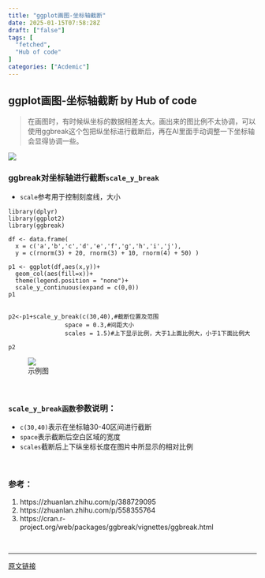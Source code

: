 ```yaml
---
title: "ggplot画图-坐标轴截断"
date: 2025-01-15T07:58:28Z
draft: ["false"]
tags: [
  "fetched",
  "Hub of code"
]
categories: ["Acdemic"]
---
```

ggplot画图-坐标轴截断 by Hub of code
------
<div><section data-tool="mdnice编辑器" data-website="https://www.mdnice.com"><blockquote data-tool="mdnice编辑器"><p>在画图时，有时候纵坐标的数据相差太大。画出来的图比例不太协调，可以使用ggbreak这个包把纵坐标进行截断后，再在AI里面手动调整一下坐标轴会显得协调一些。</p></blockquote><p data-tool="mdnice编辑器"><img data-imgfileid="100001347" data-ratio="0.47575360419397117" data-src="https://mmbiz.qpic.cn/sz_mmbiz_png/BjvkLMEnqargpnpmibSk1rMpZ9ziaHiavsV1IFRUyMZIybP2DfWbB6udOkQUFoYEXDuUia1BqUzvD5Qib2qKHiagnnrA/640?wx_fmt=png&amp;from=appmsg" data-type="png" data-w="763" src="https://mmbiz.qpic.cn/sz_mmbiz_png/BjvkLMEnqargpnpmibSk1rMpZ9ziaHiavsV1IFRUyMZIybP2DfWbB6udOkQUFoYEXDuUia1BqUzvD5Qib2qKHiagnnrA/640?wx_fmt=png&amp;from=appmsg"></p><h3 data-tool="mdnice编辑器"><span></span>ggbreak对坐标轴进行截断<code>scale_y_break</code><span></span></h3><ul data-tool="mdnice编辑器"><li><section><code>scale</code>参考用于控制刻度线，大小</section></li></ul><pre data-tool="mdnice编辑器"><span></span><code>library(dplyr)<br>library(ggplot2)<br>library(ggbreak)<br><br>df &lt;- data.frame(<br>  x = c(<span>'a'</span>,<span>'b'</span>,<span>'c'</span>,<span>'d'</span>,<span>'e'</span>,<span>'f'</span>,<span>'g'</span>,<span>'h'</span>,<span>'i'</span>,<span>'j'</span>), <br>  y = c(rnorm(3) + 20, rnorm(3) + 10, rnorm(4) + 50) )<br><br>p1 &lt;- ggplot(df,aes(x,y))+<br>  geom_col(aes(fill=x))+<br>  theme(legend.position = <span>"none"</span>)+<br>  scale_y_continuous(expand = c(0,0))<br>p1<br><br><br>p2&lt;-p1+scale_y_break(c(30,40),<span>#截断位置及范围</span><br>                space = 0.3,<span>#间距大小</span><br>                scales = 1.5)<span>#上下显示比例，大于1上面比例大，小于1下面比例大</span><br><br>p2<br></code></pre><figure data-tool="mdnice编辑器"><img data-imgfileid="100001346" data-ratio="0.5527777777777778" data-src="https://mmbiz.qpic.cn/sz_mmbiz_png/BjvkLMEnqargpnpmibSk1rMpZ9ziaHiavsV8BrN0R5peOicNgEnAVRWrVBVWicZCWQuHx6a734Cic0oqkZhmibmheQmIQ/640?wx_fmt=png&amp;from=appmsg" data-type="png" data-w="1080" src="https://mmbiz.qpic.cn/sz_mmbiz_png/BjvkLMEnqargpnpmibSk1rMpZ9ziaHiavsV8BrN0R5peOicNgEnAVRWrVBVWicZCWQuHx6a734Cic0oqkZhmibmheQmIQ/640?wx_fmt=png&amp;from=appmsg"><figcaption>示例图</figcaption></figure><p data-tool="mdnice编辑器"><br></p><h3 data-tool="mdnice编辑器"><span></span><code>scale_y_break函数</code>参数说明：<span></span></h3><ul data-tool="mdnice编辑器"><li><section><code>c(30,40)</code>表示在坐标轴30-40区间进行截断</section></li><li><section><code>space</code>表示截断后空白区域的宽度</section></li><li><section><code>scales</code>截断后上下纵坐标长度在图片中所显示的相对比例</section></li></ul><p data-tool="mdnice编辑器"><br></p><h3 data-tool="mdnice编辑器"><span></span>参考：<span></span></h3><ol data-tool="mdnice编辑器"><li><section>https://zhuanlan.zhihu.com/p/388729095</section></li><li><section>https://zhuanlan.zhihu.com/p/558355764</section></li><li><section>https://cran.r-project.org/web/packages/ggbreak/vignettes/ggbreak.html</section></li></ol></section><p><br></p><p><mp-style-type data-value="3"></mp-style-type></p></div>  
<hr>
<a href="https://mp.weixin.qq.com/s/xIMlzAT8k2ohG473qJtsBA",target="_blank" rel="noopener noreferrer">原文链接</a>
